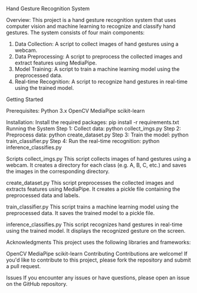 Hand Gesture Recognition System

Overview:
This project is a hand gesture recognition system that uses computer vision and machine learning to recognize and classify hand gestures. The system consists of four main components:

1. Data Collection: A script to collect images of hand gestures using a webcam.
2. Data Preprocessing: A script to preprocess the collected images and extract features using MediaPipe.
3. Model Training: A script to train a machine learning model using the preprocessed data.
4. Real-time Recognition: A script to recognize hand gestures in real-time using the trained model.


Getting Started

Prerequisites:
Python 3.x
OpenCV
MediaPipe
scikit-learn


Installation:
Install the required packages: pip install -r requirements.txt
Running the System
Step 1: Collect data: python collect_imgs.py
Step 2: Preprocess data: python create_dataset.py
Step 3: Train the model: python train_classifier.py
Step 4: Run the real-time recognition: python inference_classifies.py

Scripts
collect_imgs.py
This script collects images of hand gestures using a webcam. It creates a directory for each class (e.g. A, B, C, etc.) and saves the images in the corresponding directory.

create_dataset.py
This script preprocesses the collected images and extracts features using MediaPipe. It creates a pickle file containing the preprocessed data and labels.

train_classifier.py
This script trains a machine learning model using the preprocessed data. It saves the trained model to a pickle file.

inference_classifies.py
This script recognizes hand gestures in real-time using the trained model. It displays the recognized gesture on the screen.


Acknowledgments
This project uses the following libraries and frameworks:

OpenCV
MediaPipe
scikit-learn
Contributing
Contributions are welcome! If you'd like to contribute to this project, please fork the repository and submit a pull request.

Issues
If you encounter any issues or have questions, please open an issue on the GitHub repository.